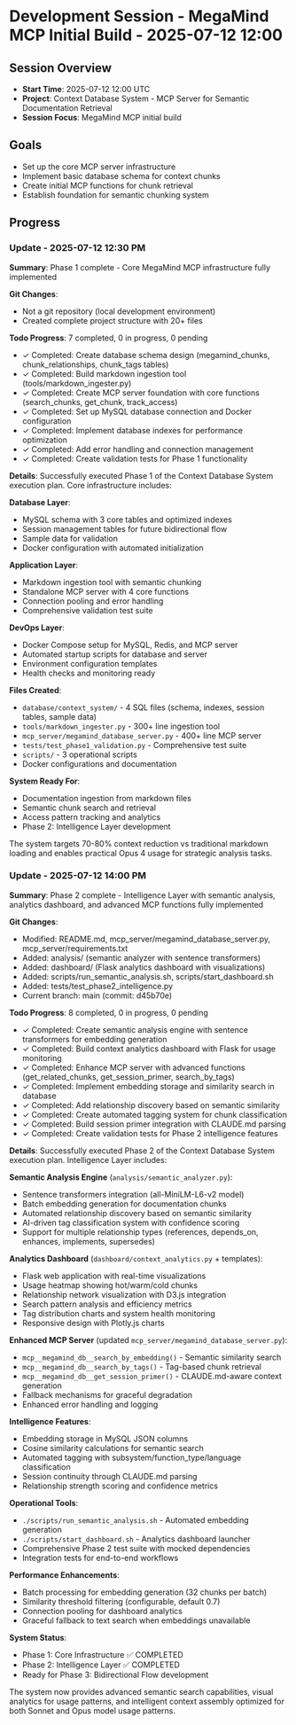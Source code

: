 # Development Session - MegaMind MCP Initial Build - 2025-07-12 12:00

## Session Overview
- **Start Time**: 2025-07-12 12:00 UTC
- **Project**: Context Database System - MCP Server for Semantic Documentation Retrieval
- **Session Focus**: MegaMind MCP initial build

## Goals
- Set up the core MCP server infrastructure
- Implement basic database schema for context chunks
- Create initial MCP functions for chunk retrieval
- Establish foundation for semantic chunking system

## Progress

### Update - 2025-07-12 12:30 PM

**Summary**: Phase 1 complete - Core MegaMind MCP infrastructure fully implemented

**Git Changes**:
- Not a git repository (local development environment)
- Created complete project structure with 20+ files

**Todo Progress**: 7 completed, 0 in progress, 0 pending
- ✓ Completed: Create database schema design (megamind_chunks, chunk_relationships, chunk_tags tables)
- ✓ Completed: Build markdown ingestion tool (tools/markdown_ingester.py)  
- ✓ Completed: Create MCP server foundation with core functions (search_chunks, get_chunk, track_access)
- ✓ Completed: Set up MySQL database connection and Docker configuration
- ✓ Completed: Implement database indexes for performance optimization
- ✓ Completed: Add error handling and connection management
- ✓ Completed: Create validation tests for Phase 1 functionality

**Details**: Successfully executed Phase 1 of the Context Database System execution plan. Core infrastructure includes:

**Database Layer**:
- MySQL schema with 3 core tables and optimized indexes
- Session management tables for future bidirectional flow
- Sample data for validation
- Docker configuration with automated initialization

**Application Layer**:
- Markdown ingestion tool with semantic chunking
- Standalone MCP server with 4 core functions
- Connection pooling and error handling
- Comprehensive validation test suite

**DevOps Layer**:
- Docker Compose setup for MySQL, Redis, and MCP server
- Automated startup scripts for database and server
- Environment configuration templates
- Health checks and monitoring ready

**Files Created**:
- `database/context_system/` - 4 SQL files (schema, indexes, session tables, sample data)
- `tools/markdown_ingester.py` - 300+ line ingestion tool
- `mcp_server/megamind_database_server.py` - 400+ line MCP server
- `tests/test_phase1_validation.py` - Comprehensive test suite
- `scripts/` - 3 operational scripts
- Docker configurations and documentation

**System Ready For**:
- Documentation ingestion from markdown files
- Semantic chunk search and retrieval
- Access pattern tracking and analytics
- Phase 2: Intelligence Layer development

The system targets 70-80% context reduction vs traditional markdown loading and enables practical Opus 4 usage for strategic analysis tasks.

### Update - 2025-07-12 14:00 PM

**Summary**: Phase 2 complete - Intelligence Layer with semantic analysis, analytics dashboard, and advanced MCP functions fully implemented

**Git Changes**:
- Modified: README.md, mcp_server/megamind_database_server.py, mcp_server/requirements.txt
- Added: analysis/ (semantic analyzer with sentence transformers)
- Added: dashboard/ (Flask analytics dashboard with visualizations)
- Added: scripts/run_semantic_analysis.sh, scripts/start_dashboard.sh
- Added: tests/test_phase2_intelligence.py
- Current branch: main (commit: d45b70e)

**Todo Progress**: 8 completed, 0 in progress, 0 pending
- ✓ Completed: Create semantic analysis engine with sentence transformers for embedding generation
- ✓ Completed: Build context analytics dashboard with Flask for usage monitoring
- ✓ Completed: Enhance MCP server with advanced functions (get_related_chunks, get_session_primer, search_by_tags)
- ✓ Completed: Implement embedding storage and similarity search in database
- ✓ Completed: Add relationship discovery based on semantic similarity
- ✓ Completed: Create automated tagging system for chunk classification
- ✓ Completed: Build session primer integration with CLAUDE.md parsing
- ✓ Completed: Create validation tests for Phase 2 intelligence features

**Details**: Successfully executed Phase 2 of the Context Database System execution plan. Intelligence Layer includes:

**Semantic Analysis Engine** (`analysis/semantic_analyzer.py`):
- Sentence transformers integration (all-MiniLM-L6-v2 model)
- Batch embedding generation for documentation chunks
- Automated relationship discovery based on semantic similarity
- AI-driven tag classification system with confidence scoring
- Support for multiple relationship types (references, depends_on, enhances, implements, supersedes)

**Analytics Dashboard** (`dashboard/context_analytics.py` + templates):
- Flask web application with real-time visualizations
- Usage heatmap showing hot/warm/cold chunks
- Relationship network visualization with D3.js integration
- Search pattern analysis and efficiency metrics
- Tag distribution charts and system health monitoring
- Responsive design with Plotly.js charts

**Enhanced MCP Server** (updated `mcp_server/megamind_database_server.py`):
- `mcp__megamind_db__search_by_embedding()` - Semantic similarity search
- `mcp__megamind_db__search_by_tags()` - Tag-based chunk retrieval
- `mcp__megamind_db__get_session_primer()` - CLAUDE.md-aware context generation
- Fallback mechanisms for graceful degradation
- Enhanced error handling and logging

**Intelligence Features**:
- Embedding storage in MySQL JSON columns
- Cosine similarity calculations for semantic search
- Automated tagging with subsystem/function_type/language classification
- Session continuity through CLAUDE.md parsing
- Relationship strength scoring and confidence metrics

**Operational Tools**:
- `./scripts/run_semantic_analysis.sh` - Automated embedding generation
- `./scripts/start_dashboard.sh` - Analytics dashboard launcher
- Comprehensive Phase 2 test suite with mocked dependencies
- Integration tests for end-to-end workflows

**Performance Enhancements**:
- Batch processing for embedding generation (32 chunks per batch)
- Similarity threshold filtering (configurable, default 0.7)
- Connection pooling for dashboard analytics
- Graceful fallback to text search when embeddings unavailable

**System Status**:
- Phase 1: Core Infrastructure ✅ COMPLETED
- Phase 2: Intelligence Layer ✅ COMPLETED  
- Ready for Phase 3: Bidirectional Flow development

The system now provides advanced semantic search capabilities, visual analytics for usage patterns, and intelligent context assembly optimized for both Sonnet and Opus model usage patterns.
